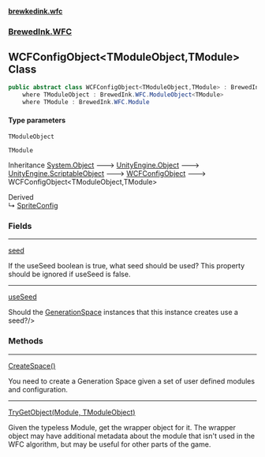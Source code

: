 #### [brewkedink.wfc](index.md 'index')
### [BrewedInk.WFC](BrewedInk_WFC.md 'BrewedInk.WFC')
## WCFConfigObject&lt;TModuleObject,TModule&gt; Class
```csharp
public abstract class WCFConfigObject<TModuleObject,TModule> : BrewedInk.WFC.WCFConfigObject
    where TModuleObject : BrewedInk.WFC.ModuleObject<TModule>
    where TModule : BrewedInk.WFC.Module
```
#### Type parameters
<a name='BrewedInk_WFC_WCFConfigObject_TModuleObject_TModule__TModuleObject'></a>
`TModuleObject`  
  
<a name='BrewedInk_WFC_WCFConfigObject_TModuleObject_TModule__TModule'></a>
`TModule`  
  

Inheritance [System.Object](https://docs.microsoft.com/en-us/dotnet/api/System.Object 'System.Object') &#129106; [UnityEngine.Object](https://docs.microsoft.com/en-us/dotnet/api/UnityEngine.Object 'UnityEngine.Object') &#129106; [UnityEngine.ScriptableObject](https://docs.microsoft.com/en-us/dotnet/api/UnityEngine.ScriptableObject 'UnityEngine.ScriptableObject') &#129106; [WCFConfigObject](WCFConfigObject.md 'BrewedInk.WFC.WCFConfigObject') &#129106; WCFConfigObject&lt;TModuleObject,TModule&gt;  

Derived  
&#8627; [SpriteConfig](SpriteConfig.md 'SpriteConfig')  
### Fields

***
[seed](WCFConfigObject_TModuleObject_TModule__seed.md 'BrewedInk.WFC.WCFConfigObject&lt;TModuleObject,TModule&gt;.seed')

If the useSeed boolean is true, what seed should be used? This property should be ignored if useSeed is false.  

***
[useSeed](WCFConfigObject_TModuleObject_TModule__useSeed.md 'BrewedInk.WFC.WCFConfigObject&lt;TModuleObject,TModule&gt;.useSeed')

Should the [GenerationSpace](GenerationSpace.md 'BrewedInk.WFC.GenerationSpace') instances that this instance creates use a seed?/>  
### Methods

***
[CreateSpace()](WCFConfigObject_TModuleObject_TModule__CreateSpace().md 'BrewedInk.WFC.WCFConfigObject&lt;TModuleObject,TModule&gt;.CreateSpace()')

You need to create a Generation Space given a set of user defined modules and configuration.   

***
[TryGetObject(Module, TModuleObject)](WCFConfigObject_TModuleObject_TModule__TryGetObject(Module_TModuleObject).md 'BrewedInk.WFC.WCFConfigObject&lt;TModuleObject,TModule&gt;.TryGetObject(BrewedInk.WFC.Module, TModuleObject)')

Given the typeless Module, get the wrapper object for it. The wrapper object may have additional metadata about the module that isn't used in the WFC algorithm, but may be useful for other parts of the game.  
